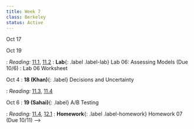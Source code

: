 ```yaml
---
title: Week 7
class: Berkeley
status: Active
---
```


Oct 17

Oct 19


<!--
Oct 2
: **17 (Sahai)**{: .label} Comparing Distributions
  <!-- : [Slides]() &#8226; [Demos]() &#8226; [Video]() -->
: *Reading:* [11.1](https://inferentialthinking.com/chapters/11/1/Assessing_a_Model.html), [11.2](https://inferentialthinking.com/chapters/11/2/Multiple_Categories.html)
: **Lab**{: .label .label-lab} Lab 06: Assessing Models (Due 10/6)
  : Lab 06 Worksheet


Oct 4
: **18 (Khan)**{: .label} Decisions and Uncertainty
  <!-- : [Slides]() &#8226; [Demos]() &#8226; [Video]() -->
: *Reading:* [11.3](https://inferentialthinking.com/chapters/11/3/Decisions_and_Uncertainty.html), [11.4](https://inferentialthinking.com/chapters/11/4/Error_Probabilities.html)

Oct 6
: **19 (Sahai)**{: .label} A/B Testing
  <!-- : [Slides]() &#8226; [Demos]() &#8226; [Video]() -->
: *Reading:* [11.4](https://inferentialthinking.com/chapters/11/4/Error_Probabilities.html), [12.1](https://inferentialthinking.com/chapters/12/1/AB_Testing.html)
: **Homework**{: .label .label-homework} Homework 07 (Due 10/11)
-->